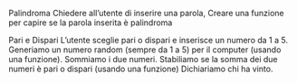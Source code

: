 Palindroma
Chiedere all’utente di inserire una parola, Creare una funzione per capire se la parola inserita è palindroma

Pari e Dispari
L’utente sceglie pari o dispari e inserisce un numero da 1 a 5. Generiamo un numero random (sempre da 1 a 5) per il computer (usando una funzione). 
Sommiamo i due numeri. Stabiliamo se la somma dei due numeri è pari o dispari (usando una funzione) Dichiariamo chi ha vinto.



<!-- Esercizio Palindroma -->

<!-- Definisco una funzione -->
<!-- Nella funzione dichiaro una variabile per crare una parola palindroma -->
<!--  per farmi restituire un valore uso return -->
<!-- Nel frattempo mi scrivo il comando che chiede all'utente di inserire una parola -->
<!-- Mi scrivo intanto il check per la verifica Se è palindroma o meno, come bozza  --


<!-- Pari e Dispari esercizio -->